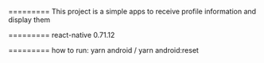 =========
This project is a simple apps to receive profile information and display them

=========
react-native 0.71.12

=========
how to run: yarn android / yarn android:reset
